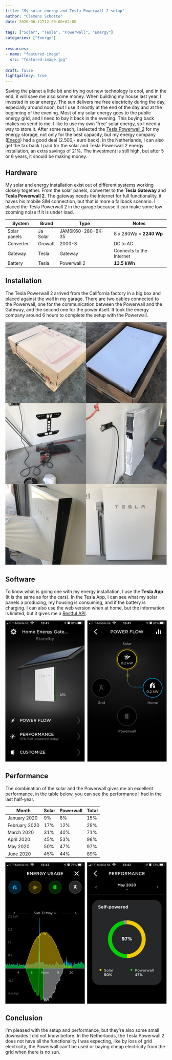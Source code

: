 ```yaml
---
title: "My solar energy and Tesla Powerwall 2 setup"
author: "Clemens Schotte"
date: 2020-06-11T12:20:00+02:00

tags: ["Solar", "Tesla", "Powerwall", "Energy"]
categories: ["Energy"]

resources:
- name: "featured-image"
  src: "featured-image.jpg"

draft: false
lightgallery: true
---
```


Saving the planet a little bit and trying out new technology is cool, and in the end, it will save me also some money. When building my house last year, I invested in solar energy. The sun delivers me free electricity during the day, especially around noon, but I use it mostly at the end of the day and at the beginning of the evening. Most of my solar energy goes to the public energy grid, and I need to bay it back in the evening. This buying back makes no send to me. I like to use my own 'free' solar energy, so I need a way to store it. After some reach, I selected the [Tesla Powerwall 2](https://www.tesla.com/powerwall) for my energy storage, not only for the best capacity, but my energy company ([Eneco](https://www.eneco.nl)) had a good deal (2.500,- euro back). In the Netherlands, I can also get the tax back I paid for the solar and Tesla Powerwall 2 energy installation, an extra savings of 21%. The investment is still high, but after 5 or 6 years, it should be making money.

## Hardware

My solar and energy installation exist out of different systems working closely together. From the solar panels, converter to the **Tesla Gateway** and **Tesla Powerwall 2**. The gateway needs the Internet for full functionality, it haves his mobile SIM connection, but that is more a fallback scenario. I placed the Tesla Powerwall 2 in the garage because it can make some low zooming noise if it is under load. 

| System       | Brand    | Type              | Notes                   |
| ------------ | -------- | ----------------- | ----------------------- |
| Solar panels | Ja Solar | JAM6K60-280-BK-35 | 8 x 280Wp = **2240 Wp** |
| Converter    | Growatt  | 2000-S            | DC to AC                |
| Gateway      | Tesla    | Gateway           | Connects to the Internet|
| Battery      | Tesla    | Powerwall 2       | **13.5 kWh**            |

## Installation

The Tesla Powerwall 2 arrived from the California factory in a big box and placed against the wall in my garage. There are two cables connected to the Powerwall, one for the communication between the Powerwall and the Gateway, and the second one for the power itself. It took the energy company around 6 hours to complete the setup with the Powerwall.

![Tesla Powerwall installation](installation.jpg)

## Software

To know what is going one with my energy installation, I use the **Tesla App** (it is the same as for the cars). In the Tesla App, I can see what my solar panels a producing, my housing is consuming, and if the battery is charging. I can also use the web version when at home, but the information is limited, but it gives me a [Restful API](https://github.com/vloschiavo/powerwall2).

![Tesla App](tesla_app.jpg)

## Performance

The combination of the solar and the Powerwall gives me an excellent performance, in the table below, you can see the performance I had in the last half-year.

| Month         | Solar  | Powerwall | Total |
| ------------- | ------ | --------- | ----- |
| January 2020  | 9%     | 6%        | 15%   |
| February 2020 | 17%    | 12%       | 29%   |
| March 2020    | 31%    | 40%       | 71%   |
| April 2020    | 45%    | 53%       | 98%   |
| May 2020      | 50%    | 47%       | 97%   |
| June 2020     | 45%    | 44%       | 89%   |

![Performance solar and Powerwall](usage_performance.jpg)

## Conclusion

I'm pleased with the setup and performance, but they're also some small downsides I did not know before. In the Netherlands, the Tesla Powerwall 2 does not have all the functionality I was expecting, like by loss of grid electricity, the Powerwall can't be used or baying cheap electricity from the grid when there is no sun.
